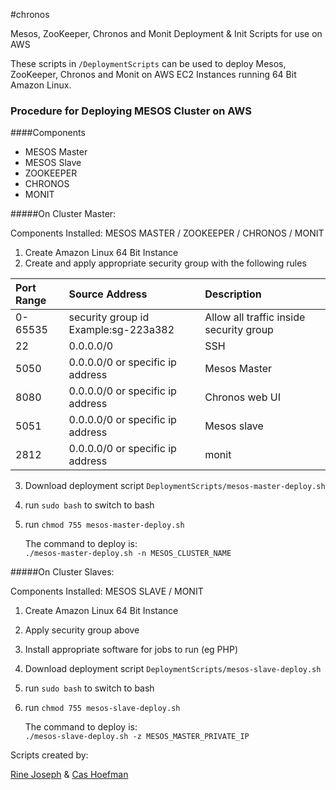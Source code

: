#chronos

Mesos, ZooKeeper, Chronos and Monit Deployment &amp; Init Scripts for use on AWS 

These scripts in `/DeploymentScripts` can be used to deploy Mesos, ZooKeeper, Chronos and Monit on AWS EC2 Instances running 64 Bit Amazon Linux.


### Procedure for Deploying MESOS Cluster on AWS

####Components

* MESOS Master
* MESOS Slave
* ZOOKEEPER 
* CHRONOS
* MONIT

#####On Cluster Master:  

Components Installed: 
MESOS MASTER / ZOOKEEPER / CHRONOS / MONIT

1. Create Amazon Linux 64 Bit Instance  
2. Create and apply appropriate security group with the following rules  

Port Range | Source Address                       | Description
:----------|:-------------------------------------|:---------------------------------|  
0-65535    | security group id Example:sg-223a382 | Allow all traffic inside security group |
22 | 0.0.0.0/0 | SSH |
5050 | 0.0.0.0/0 or specific ip address | Mesos Master | 
8080 | 0.0.0.0/0 or specific ip address | Chronos web UI | 
5051 | 0.0.0.0/0 or specific ip address | Mesos slave |  
2812 | 0.0.0.0/0 or specific ip address | monit |  


3. Download deployment script `DeploymentScripts/mesos-master-deploy.sh` 
4. run `sudo bash` to switch to bash
5. run `chmod 755 mesos-master-deploy.sh`  
 
	The command to deploy is:     
              `./mesos-master-deploy.sh -n MESOS_CLUSTER_NAME`  


#####On Cluster Slaves:  

Components Installed: MESOS SLAVE / MONIT  

1. Create Amazon Linux 64 Bit Instance  
2. Apply security group above
3. Install appropriate software for jobs to run (eg PHP)
4. Download deployment script `DeploymentScripts/mesos-slave-deploy.sh`
5. run `sudo bash` to switch to bash
6. run `chmod 755 mesos-slave-deploy.sh`     

 	The command to deploy is:     
         `./mesos-slave-deploy.sh -z MESOS_MASTER_PRIVATE_IP`  
           
           
           
Scripts created by:

[Rine Joseph](https://github.com/rinejoseph) & [Cas Hoefman](https://github.com/cashoefman)

